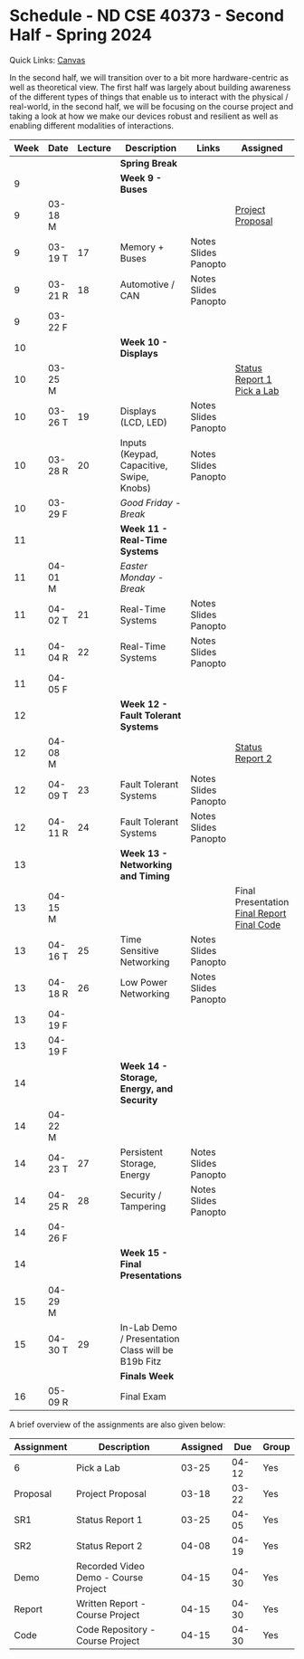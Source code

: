 # Schedule - ND CSE 40373 - Second Half - Spring 2024

Quick Links: [Canvas](https://canvas.nd.edu)

In the second half, we will transition over to a bit more hardware-centric as well as theoretical view.  The first half was largely about building awareness of the different types of things that enable us to interact with the physical / real-world, in the second half, we will be focusing on the course project and taking a look at how we make our devices robust and resilient as well as enabling different modalities of interactions.  

| **Week** | **Date** | **Lecture** | **Description** | **Links** | **Assigned** | **Due** |
| --- | --- | --- | --- | --- | --- | --- |
| | | | **Spring Break** | | | 
| 9 | | | **Week 9 - Buses** | | |  
| 9 | 03-18 M | | | | [Project Proposal](https://canvas.nd.edu/courses/91970/assignments/261764) | | 
| 9 | 03-19 T | 17 | Memory + Buses | Notes<br>Slides<br>Panopto | | | 
| 9 | 03-21 R | 18 | Automotive / CAN | Notes<br>Slides<br>Panopto | | | 
| 9 | 03-22 F | | | | | [Project Proposal](https://canvas.nd.edu/courses/91970/assignments/261764) | 
| 10 | | | **Week 10 - Displays** | | | 
| 10 | 03-25 M | | | | [Status Report 1](https://canvas.nd.edu/courses/91970/assignments/261771)<br>[Pick a Lab](https://canvas.nd.edu/courses/91970/assignments/261778) | | 
| 10 | 03-26 T | 19 | Displays (LCD, LED) | Notes<br>Slides<br>Panopto | | |
| 10 | 03-28 R | 20 | Inputs (Keypad, Capacitive, Swipe, Knobs) | Notes<br>Slides<br>Panopto | | |
| 10 | 03-29 F | | *Good Friday - Break* | | | None |     
| 11 | | | **Week 11 - Real-Time Systems** | | | 
| 11 | 04-01 M | | *Easter Monday - Break* | | | | 
| 11 | 04-02 T | 21 | Real-Time Systems | Notes<br>Slides<br>Panopto | | |
| 11 | 04-04 R | 22 | Real-Time Systems | Notes<br>Slides<br>Panopto | | |
| 11 | 04-05 F | | | | | [Status Report 1](https://canvas.nd.edu/courses/91970/assignments/261771) |
| 12 | | | **Week 12 - Fault Tolerant Systems** | | | 
| 12 | 04-08 M | | | | [Status Report 2](https://canvas.nd.edu/courses/91970/assignments/261772) | | 
| 12 | 04-09 T | 23 | Fault Tolerant Systems | Notes<br>Slides<br>Panopto | | |
| 12 | 04-11 R | 24 | Fault Tolerant Systems | Notes<br>Slides<br>Panopto | | |
| 13 | | | **Week 13 - Networking and Timing** | | | 
| 13 | 04-15 M | | | | Final Presentation<br>[Final Report](https://canvas.nd.edu/courses/91970/assignments/261776)<br>[Final Code](https://canvas.nd.edu/courses/91970/assignments/261777) | | 
| 13 | 04-16 T | 25 | Time Sensitive Networking | Notes<br>Slides<br>Panopto | | |
| 13 | 04-18 R | 26 | Low Power Networking | Notes<br>Slides<br>Panopto | | |
| 13 | 04-19 F | | | | | [Pick a Lab](https://canvas.nd.edu/courses/91970/assignments/261778) |
| 13 | 04-19 F | | | | | [Status Report 2](https://canvas.nd.edu/courses/91970/assignments/261772) |
| 14 | | | **Week 14 - Storage, Energy, and Security** | | | 
| 14 | 04-22 M | | | | | | 
| 14 | 04-23 T | 27 | Persistent Storage, Energy | Notes<br>Slides<br>Panopto | | |
| 14 | 04-25 R | 28 | Security / Tampering | Notes<br>Slides<br>Panopto | | |
| 14 | 04-26 F | | | | | None |
| 14 | | | **Week 15 - Final Presentations** | | | 
| 15 | 04-29 M | | | | | | 
| 15 | 04-30 T | 29 | In-Lab Demo / Presentation<br>Class will be B19b Fitz | | | Final Presentation<br>[Final Report](https://canvas.nd.edu/courses/91970/assignments/261776)<br>[Final Code](https://canvas.nd.edu/courses/91970/assignments/261777) |
| | | | **Finals Week** | | | 
| 16 | 05-09 R | | Final Exam | | | | 

A brief overview of the assignments are also given below:

| Assignment | Description | Assigned | Due | Group |
| --- | --- | --- | --- | --- | 
| 6 | Pick a Lab | 03-25 | 04-12 | Yes | 
| Proposal | Project Proposal | 03-18 | 03-22 | Yes | 
| SR1 | Status Report 1 | 03-25 | 04-05 | Yes | 
| SR2 | Status Report 2 | 04-08 | 04-19 | Yes |  
| Demo | Recorded Video Demo - Course Project | 04-15 | 04-30 | Yes |
| Report | Written Report - Course Project | 04-15 | 04-30 | Yes |
| Code | Code Repository - Course Project | 04-15 | 04-30 | Yes |